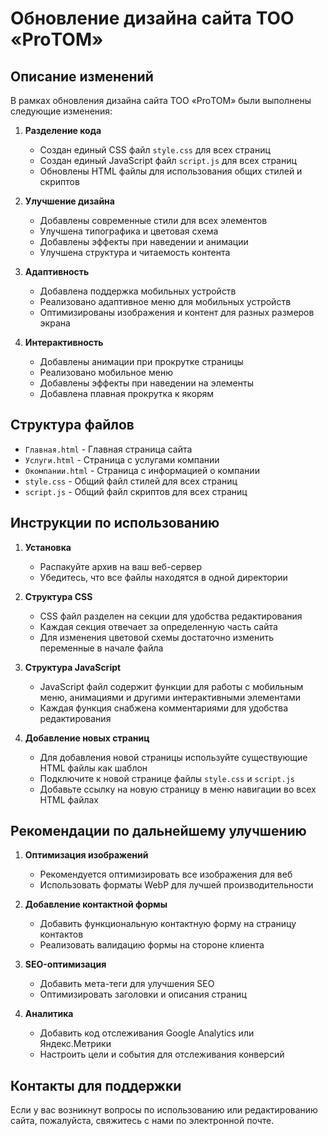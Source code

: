 # Обновление дизайна сайта ТОО «ProТОМ»

## Описание изменений

В рамках обновления дизайна сайта ТОО «ProТОМ» были выполнены следующие изменения:

1. **Разделение кода**
   - Создан единый CSS файл `style.css` для всех страниц
   - Создан единый JavaScript файл `script.js` для всех страниц
   - Обновлены HTML файлы для использования общих стилей и скриптов

2. **Улучшение дизайна**
   - Добавлены современные стили для всех элементов
   - Улучшена типографика и цветовая схема
   - Добавлены эффекты при наведении и анимации
   - Улучшена структура и читаемость контента

3. **Адаптивность**
   - Добавлена поддержка мобильных устройств
   - Реализовано адаптивное меню для мобильных устройств
   - Оптимизированы изображения и контент для разных размеров экрана

4. **Интерактивность**
   - Добавлены анимации при прокрутке страницы
   - Реализовано мобильное меню
   - Добавлены эффекты при наведении на элементы
   - Добавлена плавная прокрутка к якорям

## Структура файлов

- `Главная.html` - Главная страница сайта
- `Услуги.html` - Страница с услугами компании
- `Окомпании.html` - Страница с информацией о компании
- `style.css` - Общий файл стилей для всех страниц
- `script.js` - Общий файл скриптов для всех страниц

## Инструкции по использованию

1. **Установка**
   - Распакуйте архив на ваш веб-сервер
   - Убедитесь, что все файлы находятся в одной директории

2. **Структура CSS**
   - CSS файл разделен на секции для удобства редактирования
   - Каждая секция отвечает за определенную часть сайта
   - Для изменения цветовой схемы достаточно изменить переменные в начале файла

3. **Структура JavaScript**
   - JavaScript файл содержит функции для работы с мобильным меню, анимациями и другими интерактивными элементами
   - Каждая функция снабжена комментариями для удобства редактирования

4. **Добавление новых страниц**
   - Для добавления новой страницы используйте существующие HTML файлы как шаблон
   - Подключите к новой странице файлы `style.css` и `script.js`
   - Добавьте ссылку на новую страницу в меню навигации во всех HTML файлах

## Рекомендации по дальнейшему улучшению

1. **Оптимизация изображений**
   - Рекомендуется оптимизировать все изображения для веб
   - Использовать форматы WebP для лучшей производительности

2. **Добавление контактной формы**
   - Добавить функциональную контактную форму на страницу контактов
   - Реализовать валидацию формы на стороне клиента

3. **SEO-оптимизация**
   - Добавить мета-теги для улучшения SEO
   - Оптимизировать заголовки и описания страниц

4. **Аналитика**
   - Добавить код отслеживания Google Analytics или Яндекс.Метрики
   - Настроить цели и события для отслеживания конверсий

## Контакты для поддержки

Если у вас возникнут вопросы по использованию или редактированию сайта, пожалуйста, свяжитесь с нами по электронной почте.

